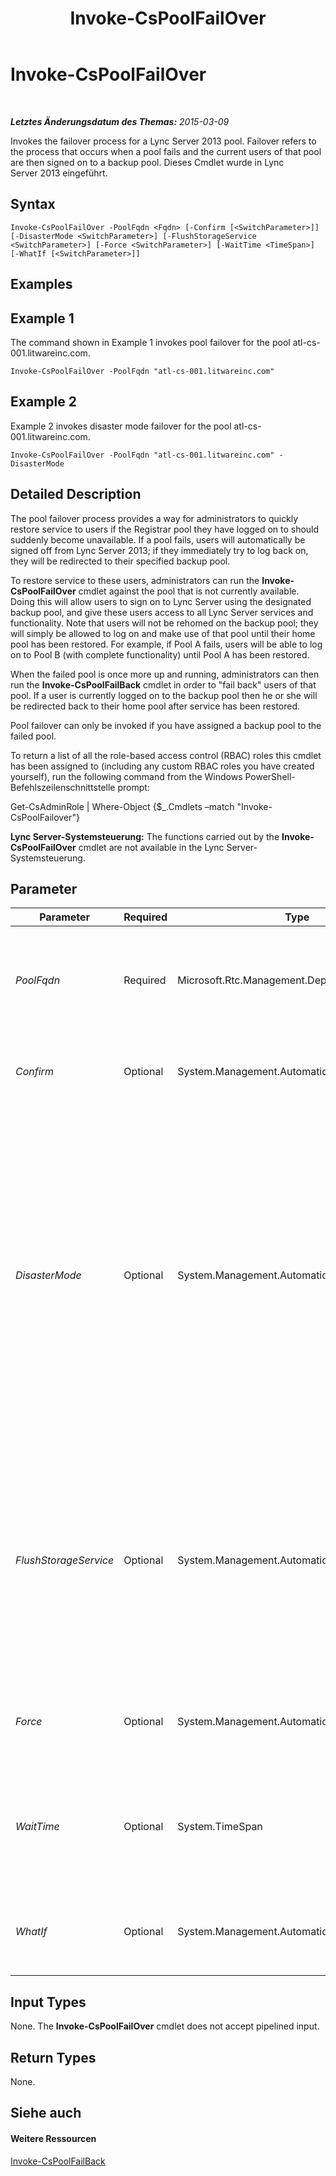 ﻿---
title: Invoke-CsPoolFailOver
TOCTitle: Invoke-CsPoolFailOver
ms:assetid: b5c30438-0553-41f4-b856-68c1ec0deff7
ms:mtpsurl: https://technet.microsoft.com/de-de/library/JJ205189(v=OCS.15)
ms:contentKeyID: 49295158
ms.date: 05/19/2016
mtps_version: v=OCS.15
ms.translationtype: HT
---

# Invoke-CsPoolFailOver

 

_**Letztes Änderungsdatum des Themas:** 2015-03-09_

Invokes the failover process for a Lync Server 2013 pool. Failover refers to the process that occurs when a pool fails and the current users of that pool are then signed on to a backup pool. Dieses Cmdlet wurde in Lync Server 2013 eingeführt.

## Syntax

    Invoke-CsPoolFailOver -PoolFqdn <Fqdn> [-Confirm [<SwitchParameter>]] [-DisasterMode <SwitchParameter>] [-FlushStorageService <SwitchParameter>] [-Force <SwitchParameter>] [-WaitTime <TimeSpan>] [-WhatIf [<SwitchParameter>]]

## Examples

## Example 1

The command shown in Example 1 invokes pool failover for the pool atl-cs-001.litwareinc.com.

    Invoke-CsPoolFailOver -PoolFqdn "atl-cs-001.litwareinc.com"

## Example 2

Example 2 invokes disaster mode failover for the pool atl-cs-001.litwareinc.com.

    Invoke-CsPoolFailOver -PoolFqdn "atl-cs-001.litwareinc.com" -DisasterMode

## Detailed Description

The pool failover process provides a way for administrators to quickly restore service to users if the Registrar pool they have logged on to should suddenly become unavailable. If a pool fails, users will automatically be signed off from Lync Server 2013; if they immediately try to log back on, they will be redirected to their specified backup pool.

To restore service to these users, administrators can run the **Invoke-CsPoolFailOver** cmdlet against the pool that is not currently available. Doing this will allow users to sign on to Lync Server using the designated backup pool, and give these users access to all Lync Server services and functionality. Note that users will not be rehomed on the backup pool; they will simply be allowed to log on and make use of that pool until their home pool has been restored. For example, if Pool A fails, users will be able to log on to Pool B (with complete functionality) until Pool A has been restored.

When the failed pool is once more up and running, administrators can then run the **Invoke-CsPoolFailBack** cmdlet in order to "fail back" users of that pool. If a user is currently logged on to the backup pool then he or she will be redirected back to their home pool after service has been restored.

Pool failover can only be invoked if you have assigned a backup pool to the failed pool.

To return a list of all the role-based access control (RBAC) roles this cmdlet has been assigned to (including any custom RBAC roles you have created yourself), run the following command from the Windows PowerShell-Befehlszeilenschnittstelle prompt:

Get-CsAdminRole | Where-Object {$\_.Cmdlets –match "Invoke-CsPoolFailover"}

**Lync Server-Systemsteuerung:** The functions carried out by the **Invoke-CsPoolFailOver** cmdlet are not available in the Lync Server-Systemsteuerung.

## Parameter


<table>
<colgroup>
<col style="width: 25%" />
<col style="width: 25%" />
<col style="width: 25%" />
<col style="width: 25%" />
</colgroup>
<thead>
<tr class="header">
<th>Parameter</th>
<th>Required</th>
<th>Type</th>
<th>Description</th>
</tr>
</thead>
<tbody>
<tr class="odd">
<td><p><em>PoolFqdn</em></p></td>
<td><p>Required</p></td>
<td><p>Microsoft.Rtc.Management.Deploy.Fqdn</p></td>
<td><p>Fully qualified domain name of the pool being failed over from. For example:</p>
<p>-PoolFqdn &quot;atl-cs-001.litwareinc.com&quot;</p></td>
</tr>
<tr class="even">
<td><p><em>Confirm</em></p></td>
<td><p>Optional</p></td>
<td><p>System.Management.Automation.SwitchParameter</p></td>
<td><p>Prompts you for confirmation before executing the command.</p></td>
</tr>
<tr class="odd">
<td><p><em>DisasterMode</em></p></td>
<td><p>Optional</p></td>
<td><p>System.Management.Automation.SwitchParameter</p></td>
<td><p>When present, indicates that failover is being performed in &quot;disaster mode.&quot; If a pool is no longer accessible the only way to restore full functionality to users in that pool is to fail over the pool by using the DisasterMode parameter.</p>
<p>If this parameter is not present that means that the pool is still up and running and that failover occurred by administrator choice; for example, the pool might temporarily be failed over in order to do hardware or software upgrades on the server.</p></td>
</tr>
<tr class="even">
<td><p><em>FlushStorageService</em></p></td>
<td><p>Optional</p></td>
<td><p>System.Management.Automation.SwitchParameter</p></td>
<td><p>When specified, the <strong>Invoke-CsPoolFailOver</strong> cmdlet will both fail over all the users in the pool, and call the <a href="invoke-csstorageserviceflush.md">Invoke-CsStorageServiceFlush</a> cmdlet to flush the storage service database on each Front End server in the pool. Flushing a database involves writing all the queued data to disk, and then clearing the database cache.</p></td>
</tr>
<tr class="odd">
<td><p><em>Force</em></p></td>
<td><p>Optional</p></td>
<td><p>System.Management.Automation.SwitchParameter</p></td>
<td><p>Suppresses the display of any non-fatal error message that might arise when running the command.</p></td>
</tr>
<tr class="even">
<td><p><em>WaitTime</em></p></td>
<td><p>Optional</p></td>
<td><p>System.TimeSpan</p></td>
<td><p>Specifies the amount of time (in seconds) that the cmdlet will wait before assuming that the data has been synced from the failed-over pool to the backup pool.</p></td>
</tr>
<tr class="odd">
<td><p><em>WhatIf</em></p></td>
<td><p>Optional</p></td>
<td><p>System.Management.Automation.SwitchParameter</p></td>
<td><p>Describes what would happen if you executed the command without actually executing the command.</p></td>
</tr>
</tbody>
</table>


## Input Types

None. The **Invoke-CsPoolFailOver** cmdlet does not accept pipelined input.

## Return Types

None.

## Siehe auch

#### Weitere Ressourcen

[Invoke-CsPoolFailBack](invoke-cspoolfailback.md)

